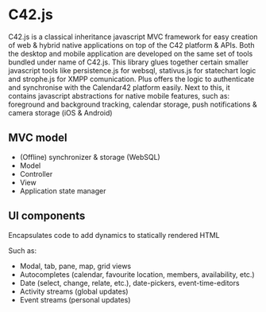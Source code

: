 # C42.js

C42.js is a classical inheritance javascript MVC framework for easy creation of web & hybrid native applications on top of the C42 platform & APIs. Both the desktop and mobile application are developed on the same set of tools bundled under name of C42.js. This library glues together certain smaller javascript tools like persistence.js for websql, stativus.js for statechart logic and strophe.js for XMPP comunication. Plus offers the logic to authenticate and synchronise with the Calendar42 platform easily. Next to this, it contains javascript abstractions for native mobile features, such as: foreground and background tracking, calendar storage, push notifications & camera storage (iOS & Android) 

## MVC model

* (Offline) synchronizer & storage (WebSQL)
* Model
* Controller
* View
* Application state manager

## UI components

Encapsulates code to add dynamics to statically rendered HTML

Such as: 

* Modal, tab, pane, map, grid views
* Autocompletes (calendar, favourite location, members, availability, etc.)
* Date (select, change, relate, etc.), date-pickers, event-time-editors
* Activity streams (global updates)
* Event streams (personal updates)

